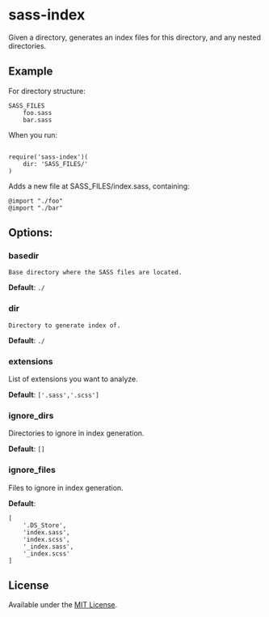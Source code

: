 sass-index
==========
Given a directory, generates an index files for this directory, and any
nested directories.


## Example

For directory structure:
````
SASS_FILES
	foo.sass
	bar.sass
````

When you run:
````

require('sass-index')(
	dir: 'SASS_FILES/'
)
````

Adds a new file at SASS_FILES/index.sass, containing:
````
@import "./foo"
@import "./bar"
````

## Options:

### basedir
	Base directory where the SASS files are located.

__Default__: `./`

### dir
	Directory to generate index of.

__Default__: `./`

### extensions

List of extensions you want to analyze.

__Default__: `['.sass','.scss']`

### ignore_dirs
Directories to ignore in index generation.

__Default__: `[]`

### ignore_files
Files to ignore in index generation.

__Default__:
````
[
	'.DS_Store',
	'index.sass',
	'index.scss',
	'_index.sass',
	'_index.scss'
]
````

## License
Available under the [MIT License](LICENSE.md).